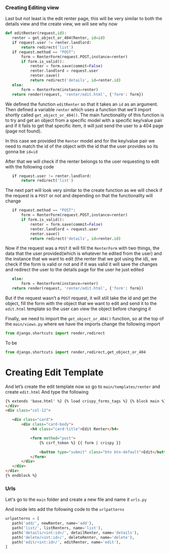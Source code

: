 ### Creating Editing view

Last but not least is the edit renter page, this will be very similar to both the details view and the create view, we will see why now

```python
def editRenter(request,id):
   renter = get_object_or_404(Renter, id=id)
   if request.user != renter.landlord:
       return redirect('list')
   if request.method == "POST":
       form = RenterForm(request.POST,instance=renter)
       if form.is_valid():
           renter = form.save(commit=False)
           renter.landlord = request.user
           renter.save()
           return redirect('details', id=renter.id)
   else:
       form = RenterForm(instance=renter)
   return render(request, 'renter/edit.html', {'form': form})
```

We defined the function `editRenter` so that it takes an `id` as an argument. Then defined a variable `renter` which uses a function that we'll import shortly called `get_object_or_404()`. The main functionality of this function is to try and get an object from a specific model with a specific key/value pair and if it fails to get that specific item, it will just send the user to a 404 page (page not found).

In this case we provided the `Renter` model and for the key/value pair we need to match the id of the object with the id that the user provides so its gonna be `id=id`

After that we will check if the renter belongs to the user requesting to edit with the following code

```python
   if request.user != renter.landlord:
       return redirect('list')
```

The next part will look very similar to the create function as we will check if the request is a `POST` or not and depending on that the functionality will change

```python
   if request.method == "POST":
       form = RenterForm(request.POST,instance=renter)
       if form.is_valid():
           renter = form.save(commit=False)
           renter.landlord = request.user
           renter.save()
           return redirect('details', id=renter.id)
```

Now if the request was a `POST` it will fill the `RenterForm` with two things, the data that the user provided(which is whatever he edited from the user) and the instance that we want to edit (the renter that we got using the id), we check if the form is valid or not and if it was valid it will save the changes and redirect the user to the details page for the user he just edited

```python
   else:
       form = RenterForm(instance=renter)
   return render(request, 'renter/edit.html', {'form': form})
```

But if the request wasn’t a `POST` request, it will still take the id and get the object, fill the form with the object that we want to edit and send it to the `edit.html` template so the user can view the object before changing it

Finally, we need to import the `get_object_or_404()` function, so at the top of the `main/views.py` where we have the imports change the following import

```python
from django.shortcuts import render,redirect
```

To be

```python
from django.shortcuts import render,redirect,get_object_or_404
```

# Creating Edit Template

And let’s create the edit template now so go to `main/templates/renter` and create `edit.html`
And type the following

```html
{% extends 'base.html' %} {% load crispy_forms_tags %} {% block main %}
</div>
<div class="col-12">

   <div class="card">
       <div class="card-body">
           <h4 class="card-title">Edit Renter</h4>

           <form method="post">
               {% csrf_token %} {{ form | crispy }}

               <button type="submit" class="btn btn-default">Edit</button>
           </form>
       </div>
   </div>
</div>
{% endblock %}
```

### Urls

Let's go to the `main` folder and create a new file and name it `urls.py`

And inside lets add the following code to the `urlpatterns`

```python
urlpatterns = [
   path('add/', newRenter, name='add'),
   path('list/', listRenters, name='list'),
   path('details/<int:id>/', detailRenter, name='details'),
   path('delete/<int:id>/', deleteRenter, name='delete'),
   path('edit/<int:id>/', editRenter, name='edit'),
]
```
